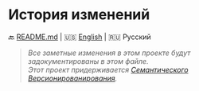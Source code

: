 # История изменений

:back: [README.md](./README-RU.md)
|
:us: [English](./CHANGELOG.md)
|
:ru: Русский

> _Все заметные изменения в этом проекте будут задокументированы в этом файле._  
> _Этот проект придерживается [Семантического Версионированирования](http://semver.org/lang/ru/)._

